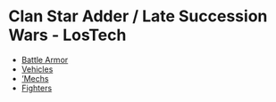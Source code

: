 # Clan Star Adder / Late Succession Wars - LosTech 

- [Battle Armor](lostech/battlearmor.md) 
- [Vehicles](lostech/vehicles.md) 
- [’Mechs](lostech/mechs.md) 
- [Fighters](lostech/fighters.md) 

